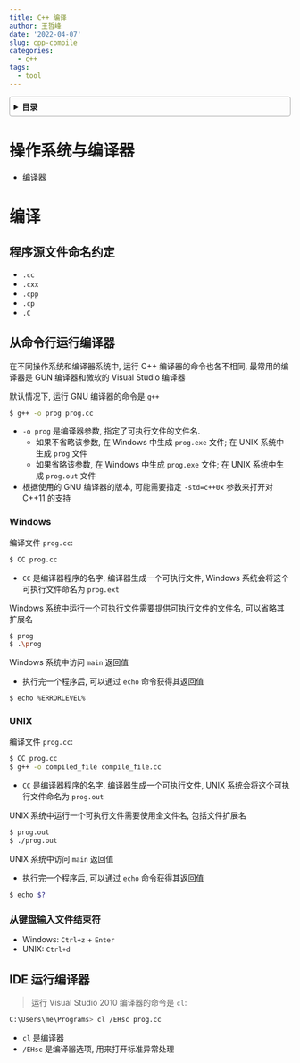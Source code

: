 ```yaml
---
title: C++ 编译
author: 王哲峰
date: '2022-04-07'
slug: cpp-compile
categories:
  - c++
tags:
  - tool
---
```


<style>
details {
    border: 1px solid #aaa;
    border-radius: 4px;
    padding: .5em .5em 0;
}
summary {
    font-weight: bold;
    margin: -.5em -.5em 0;
    padding: .5em;
}
details[open] {
    padding: .5em;
}
details[open] summary {
    border-bottom: 1px solid #aaa;
    margin-bottom: .5em;
}
</style>

<details><summary>目录</summary><p>

- [操作系统与编译器](#操作系统与编译器)
- [编译](#编译)
  - [程序源文件命名约定](#程序源文件命名约定)
  - [从命令行运行编译器](#从命令行运行编译器)
    - [Windows](#windows)
    - [UNIX](#unix)
    - [从键盘输入文件结束符](#从键盘输入文件结束符)
  - [IDE 运行编译器](#ide-运行编译器)
</p></details><p></p>


# 操作系统与编译器

- 编译器

# 编译

## 程序源文件命名约定

- `.cc`
- `.cxx`
- `.cpp`
- `.cp`
- `.C`

## 从命令行运行编译器

在不同操作系统和编译器系统中, 运行 C++ 编译器的命令也各不相同, 
最常用的编译器是 GUN 编译器和微软的 Visual Studio 编译器

默认情况下, 运行 GNU 编译器的命令是 `g++`

```bash
$ g++ -o prog prog.cc
```

- `-o prog` 是编译器参数, 指定了可执行文件的文件名. 
    - 如果不省略该参数, 在 Windows 中生成 `prog.exe` 文件; 在 UNIX 系统中生成 `prog` 文件
    - 如果省略该参数, 在 Windows 中生成 `prog.exe` 文件; 在 UNIX 系统中生成 `prog.out` 文件
- 根据使用的 GNU 编译器的版本, 可能需要指定 `-std=c++0x` 参数来打开对 C++11 的支持

### Windows

编译文件 `prog.cc`:

```bash
$ CC prog.cc
```

- `CC` 是编译器程序的名字, 编译器生成一个可执行文件, Windows 系统会将这个可执行文件命名为 `prog.ext`

Windows 系统中运行一个可执行文件需要提供可执行文件的文件名, 可以省略其扩展名

```bash
$ prog
$ .\prog
```

Windows 系统中访问 `main` 返回值

* 执行完一个程序后, 可以通过 `echo` 命令获得其返回值

```bash
$ echo %ERRORLEVEL%
```

### UNIX

编译文件 `prog.cc`:

```bash
$ CC prog.cc
$ g++ -o compiled_file compile_file.cc
```

- `CC` 是编译器程序的名字, 编译器生成一个可执行文件, UNIX 系统会将这个可执行文件命名为 `prog.out`

UNIX 系统中运行一个可执行文件需要使用全文件名, 包括文件扩展名

```bash
$ prog.out
$ ./prog.out
```

UNIX 系统中访问 `main` 返回值

* 执行完一个程序后, 可以通过 `echo` 命令获得其返回值

```bash
$ echo $?
```

### 从键盘输入文件结束符

- Windows: `Ctrl+z` + `Enter`
- UNIX: `Ctrl+d`

## IDE 运行编译器
      
> 运行 Visual Studio 2010 编译器的命令是 `cl`:

```bash
C:\Users\me\Programs> cl /EHsc prog.cc
```

- `cl` 是编译器
- `/EHsc` 是编译器选项, 用来打开标准异常处理

